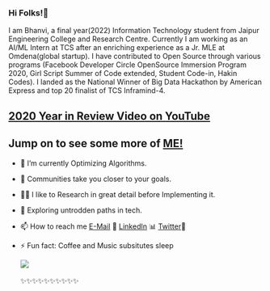 ### Hi Folks!👋 
I am Bhanvi, a final year(2022) Information Technology student from Jaipur Engineering College and Research Centre. Currently I am working as an AI/ML Intern at TCS after an enriching experience as a Jr. MLE at Omdena(global startup). I have contributed to Open Source through various programs (Facebook Developer Circle OpenSource Immersion Program 2020, Girl Script Summer of Code extended, Student Code-in, Hakin Codes). I landed as the National Winner of Big Data Hackathon by American Express and top 20 finalist of TCS Inframind-4. 


## [2020 Year in Review Video on YouTube](https://www.youtube.com/watch?v=qSMky00zFXU)

## Jump on to see some more of [ME!](https://bhanvimenghani.github.io) 


- 🌱 I’m currently Optimizing Algorithms.
- 💬 Communities take you closer to your goals.
- 🕵️‍♀️ I like to Research in great detail before Implementing it.
- 🎈 Exploring untrodden paths in tech.
- 📫 How to reach me [E-Mail](menghanibhanvi@gmail.com) 📧 [LinkedIn](https://www.linkedin.com/in/bhanvi-menghani) 📊 [Twitter](https://twitter.com/MenghaniBhanvi)🐤
- ⚡ Fun fact: Coffee and Music subsitutes sleep
        
    <ceter> <img src="https://github-readme-stats.vercel.app/api?username=bhanvimenghani&&show_icons=true&title_color=ffffff&icon_color=bb2acf&text_color=daf7dc&bg_color=151515">
  <br><br>✨✨✨✨✨✨✨✨✨✨

